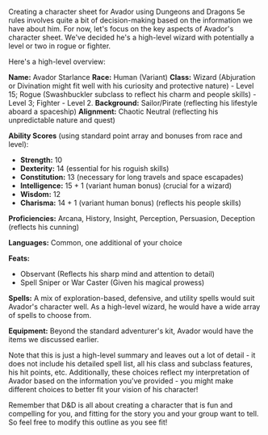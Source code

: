 Creating a character sheet for Avador using Dungeons and Dragons 5e rules involves quite a bit of decision-making based on the information we have about him. For now, let's focus on the key aspects of Avador's character sheet. We've decided he's a high-level wizard with potentially a level or two in rogue or fighter.

Here's a high-level overview:

**Name:** Avador Starlance
**Race:** Human (Variant)
**Class:** Wizard (Abjuration or Divination might fit well with his curiosity and protective nature) - Level 15; Rogue (Swashbuckler subclass to reflect his charm and people skills) - Level 3; Fighter - Level 2.
**Background:** Sailor/Pirate (reflecting his lifestyle aboard a spaceship)
**Alignment:** Chaotic Neutral (reflecting his unpredictable nature and quest)

**Ability Scores** (using standard point array and bonuses from race and level):
- **Strength:** 10
- **Dexterity:** 14 (essential for his roguish skills)
- **Constitution:** 13 (necessary for long travels and space escapades)
- **Intelligence:** 15 + 1 (variant human bonus) (crucial for a wizard)
- **Wisdom:** 12
- **Charisma:** 14 + 1 (variant human bonus) (reflects his people skills)

**Proficiencies:** Arcana, History, Insight, Perception, Persuasion, Deception (reflects his cunning)

**Languages:** Common, one additional of your choice

**Feats:**
- Observant (Reflects his sharp mind and attention to detail)
- Spell Sniper or War Caster (Given his magical prowess)

**Spells:** A mix of exploration-based, defensive, and utility spells would suit Avador's character well. As a high-level wizard, he would have a wide array of spells to choose from.

**Equipment:** Beyond the standard adventurer's kit, Avador would have the items we discussed earlier.

Note that this is just a high-level summary and leaves out a lot of detail - it does not include his detailed spell list, all his class and subclass features, his hit points, etc. Additionally, these choices reflect my interpretation of Avador based on the information you've provided - you might make different choices to better fit your vision of his character! 

Remember that D&D is all about creating a character that is fun and compelling for you, and fitting for the story you and your group want to tell. So feel free to modify this outline as you see fit!